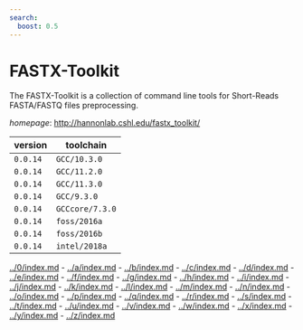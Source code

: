 ```yaml
---
search:
  boost: 0.5
---
```

# FASTX-Toolkit

The FASTX-Toolkit is a collection of command line tools for   Short-Reads FASTA/FASTQ files preprocessing.

*homepage*: <http://hannonlab.cshl.edu/fastx_toolkit/>

version | toolchain
--------|----------
``0.0.14`` | ``GCC/10.3.0``
``0.0.14`` | ``GCC/11.2.0``
``0.0.14`` | ``GCC/11.3.0``
``0.0.14`` | ``GCC/9.3.0``
``0.0.14`` | ``GCCcore/7.3.0``
``0.0.14`` | ``foss/2016a``
``0.0.14`` | ``foss/2016b``
``0.0.14`` | ``intel/2018a``

[../0/index.md](0) - [../a/index.md](a) - [../b/index.md](b) - [../c/index.md](c) - [../d/index.md](d) - [../e/index.md](e) - [../f/index.md](f) - [../g/index.md](g) - [../h/index.md](h) - [../i/index.md](i) - [../j/index.md](j) - [../k/index.md](k) - [../l/index.md](l) - [../m/index.md](m) - [../n/index.md](n) - [../o/index.md](o) - [../p/index.md](p) - [../q/index.md](q) - [../r/index.md](r) - [../s/index.md](s) - [../t/index.md](t) - [../u/index.md](u) - [../v/index.md](v) - [../w/index.md](w) - [../x/index.md](x) - [../y/index.md](y) - [../z/index.md](z)

